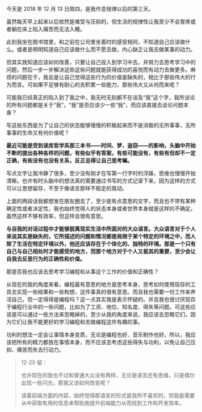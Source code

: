 今天是 2018 年 12 月 13 日周四，是我作息规律以后的第三天。

虽然每天早上起来以后依然是难受与压抑的，但生活的规律性让我至少不会胃疼或者躺在床上陷入痛苦而无法入睡。

此刻我坐在图书馆里，和之前在公司里坐着时的感受相同，不知道自己应该做什么。或者是明明知道自己应该做什么而不愿去做，内心缺乏让我去做某事的动力。

但其实我知道应该如何改善，只要让自己投入到学习中去，并努力去思考学习中的问题，然后一步一步解决这些这些问题就能获得成功的喜悦而有动力去做更多。麻烦的问题在于，我总是让自己觉得这些行为的价值是缺失的，相比于那些伟大的行为而言。可如果不足够有耐心的去积累一些能力，那些伟大又从何而来呢？

可能我已经真正的陷入到了我之中，我无时无刻都不在谈及“我”这个字，我所谈论的所有问题都是关于“我”，“我”是否应该少一些“我”，而应该直接去谈论问题本身？

写这些东西是为了让自己的状态能够慢慢的积极起来而不是消极的无所事事，无所事事的生命又有何价值呢？

**最近可能是受到读库哲学系那三本书——时间、梦、盗窃——的影响，头脑中开始不断的提出各种各样的问题，有些似乎有答案，有些可能没有，有些有但却不一定正确，有些没有也没有关系，反正总得让自己思考嘛。**

写点文字让我冷静了很多，至少没有刚才在写第一行字时的浮躁，思维也慢慢开始清晰。也许有时头脑中的想法真的需要通过书写的方式记录下来，因为这样的方式可以让思想留存，不至于像语言那样不稳定的晃动。

上面的两段话我都想发在朋友圈去了，至少是有点意思的文字，而且也不带有某种确定性或者决定性，我也始终觉得人的状态本身或者世界本身就是这样的不确定。虽然这样不够有效率，但这样会很有意思。

**与自我的对话过程中才能够脱离现实生活中所面对的大众语言。大众语言对于个人来说其实是缺失的，它所描述的问题和情况都是局限于某个特定的环境之中，而人除了生活在特定环境以外，他还应该存在于个体化的、独特的环境。那是一个只有自己与自己相处时才能感受的地方，而那个地方对于个人又极其的重要，至少会让自我去反思行为的正确性和价值。**

那是否我也应该去思考学习编程和从事这个工作的价值和正确性？

从现在的我的角度来看，编程最有意思的地方是思考本身，思考如何使用现存的工具去实现一些结果和一些构想，这件事真的很有意思。而且我也需要一份工作来养活自己，但一定得得是编程吗？这一点其实我是表示怀疑的。并且我也很讨厌现存于编程行业中的一些问题，比如为了工资、地位、知名度、得失等问题。可这些应该是可以通过一些方法来忽略掉的，至少从我的角度来说，我应该去忽略它们，因为它们让我不能更好的学习编程和去做编程这件有趣的事。

功利的想法一定会让事情本身变质，无论是编程也好、音乐制作也好。所以，我应该把所有的精力都放在事情本身，而不应该去考虑这些得失与功利，以免让自己压抑、痛苦而失去行动力。

> 12-20 留：
>
> 也许现在的我也不过和普通大众没有两样，无论是语言还有思维，只是偶尔出现一些闪光，那我又该如何改变呢？
>
> 读着前端方面的内容，始终觉得那语言的形式是我所不喜欢的，但我是需要从中获取有用的信息来帮助我提升前端能力从而找到工作和开发效率。

